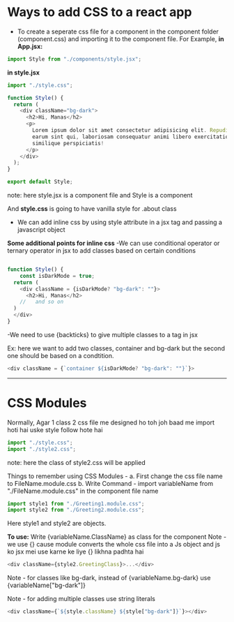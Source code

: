 # Ways to add CSS to a react app

* To create a seperate css file for a component in the component folder (component.css) and importing it to the component file.
For Example,
**in App.jsx:**

```javascript
import Style from "./components/style.jsx";
```

**in style.jsx**

```javascript
import "./style.css";

function Style() {
  return (
    <div className="bg-dark">
      <h2>Hi, Manas</h2>
      <p>
        Lorem ipsum dolor sit amet consectetur adipisicing elit. Repudiandae
        earum sint qui, laboriosam consequatur animi libero exercitationem
        similique perspiciatis!
      </p>
    </div>
  );
}

export default Style;
```

note: here style.jsx is a component file and Style is a component

And **style.css** is going to have vanilla style for .about class

* We can add inline css by using style attribute in a jsx tag and passing a javascript object

**Some additional points for inline css**
-We can use conditional operator or ternary operator in jsx to add classes based on certain conditions

```javascript

function Style() {
    const isDarkMode = true;
  return (
    <div className = {isDarkMode? "bg-dark": ""}>
      <h2>Hi, Manas</h2>
    //   and so on
  )
  </div>
}
```

-We need to use {backticks} to give multiple classes to a tag in jsx

Ex: here we want to add two classes, container and bg-dark but the second one should be based on a condtition.

```javascript
<div className = {`container ${isDarkMode? "bg-dark": ""}`}>
```

---

# CSS Modules

Normally, Agar 1 class 2 css file me designed ho toh joh baad me import hoti hai uske style follow hote hai

```javascript
import "./style.css";
import "./style2.css";
```

note: here the class of style2.css will be applied

Things to remember using CSS Modules -
a. First change the css file name to FileName.module.css
b. Write Command - import variableName from "./FileName.module.css" in the component file name

```javascript
import style1 from "./Greeting1.module.css";
import style2 from "./Greeting2.module.css";
```
Here style1 and style2 are objects.

**To use:**
Write {variableName.ClassName} as class for the component
Note - we use {} cause module converts the whole css file into a Js object
and js ko jsx mei use karne ke liye {} likhna padhta hai

```javascript
<div className={style2.GreetingClass}>...</div>
```

Note - for classes like bg-dark, instead of {variableName.bg-dark} use {variableName["bg-dark"]}

Note - for adding multiple classes use string literals

```javascript
<div className={`${style.className} ${style["bg-dark"]}`}></div>
```
